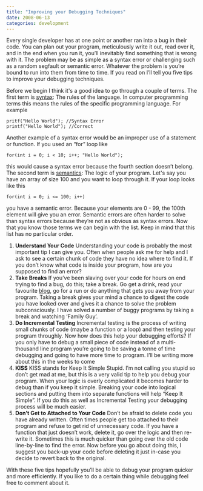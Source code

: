 ```yaml
---
title: "Improving your Debugging Techniques"
date: 2008-06-13
categories: development
---
```


Every single developer has at one point or another ran into a bug in their code. You can plan out your program, meticulously write it out, read over it, and in the end when you run it, you’ll inevitably find something that is wrong with it. The problem may be as simple as a syntax error or challenging such as a random segfault or semantic error. Whatever the problem is you’re bound to run into them from time to time. If you read on I’ll tell you five tips to improve your debugging techniques.

Before we begin I think it's a good idea to go through a couple of terms. The first term is [syntax](http://en.wikipedia.org/wiki/Syntax): The rules of the language. In computer programming terms this means the rules of the specific programming language. For example
```
pritf("Hello World"); //Syntax Error
printf("Hello World"); //Correct
```

Another example of a syntax error would be an improper use of a statement or function. If you used an “for” loop like
```
for(int i = 0; i < 10; i++; "Hello World");
```
this would cause a syntax error because the fourth section doesn’t belong.
The second term is [semantics](http://en.wikipedia.org/wiki/Semantics): The logic of your program. Let's say you have an array of size 100 and you want to loop through it. If your loop looks like this
```
for(int i = 0; i <= 100; i++)
```
you have a semantic error. Because your elements are 0 - 99, the 100th element will give you an error. Semantic errors are often harder to solve than syntax errors because they’re not as obvious as syntax errors.
Now that you know those terms we can begin with the list. Keep in mind that this list has no particular order.
1. **Understand Your Code**
Understanding your code is probably the most important tip I can give you. Often when people ask me for help and I ask to see a certain chunk of code they have no idea where to find it. If you don’t know what code is inside your program, how are you supposed to find an error?
2. **Take Breaks**
If you’ve been slaving over your code for hours on end trying to find a bug, do this; take a break. Go get a drink, read your favourite [blog](https://web.archive.org/web/20080706200257/http://thedailywtf.com/), go for a run or do anything that gets you away from your program. Taking a break gives your mind a chance to digest the code you have looked over and gives it a chance to solve the problem subconsciously. I have solved a number of buggy programs by taking a break and watching ‘Family Guy’.
3. **Do Incremental Testing**
Incremental testing is the process of writing small chunks of code (maybe a function or a loop) and then testing your program throughly. Now how does this help your debugging efforts? If you only have to debug a small piece of code instead of a multi-thousand line program you’re going to be saving a tonne of time debugging and going to have more time to program. I’ll be writing more about this in the weeks to come
4. **KISS**
KISS stands for Keep It Simple Stupid. I’m not calling you stupid so don’t get mad at me, but this is a very valid tip to help you debug your program. When your logic is overly complicated it becomes harder to debug than if you keep it simple. Breaking your code into logical sections and putting them into separate functions will help “Keep It Simple”. If you do this as well as Incremental Testing your debugging process will be much easier.
5. **Don’t Get to Attached to Your Code**
Don’t be afraid to delete code you have already written. Often times people get too attached to their program and refuse to get rid of unnecessary code. If you have a function that just doesn’t work, delete it, go over the logic and then re-write it. Sometimes this is much quicker than going over the old code line-by-line to find the error. Now before you go about doing this, I suggest you back-up your code before deleting it just in-case you decide to revert back to the original.

With these five tips hopefully you’ll be able to debug your program quicker and more efficiently. If you like to do a certain thing while debugging feel free to comment about it.
